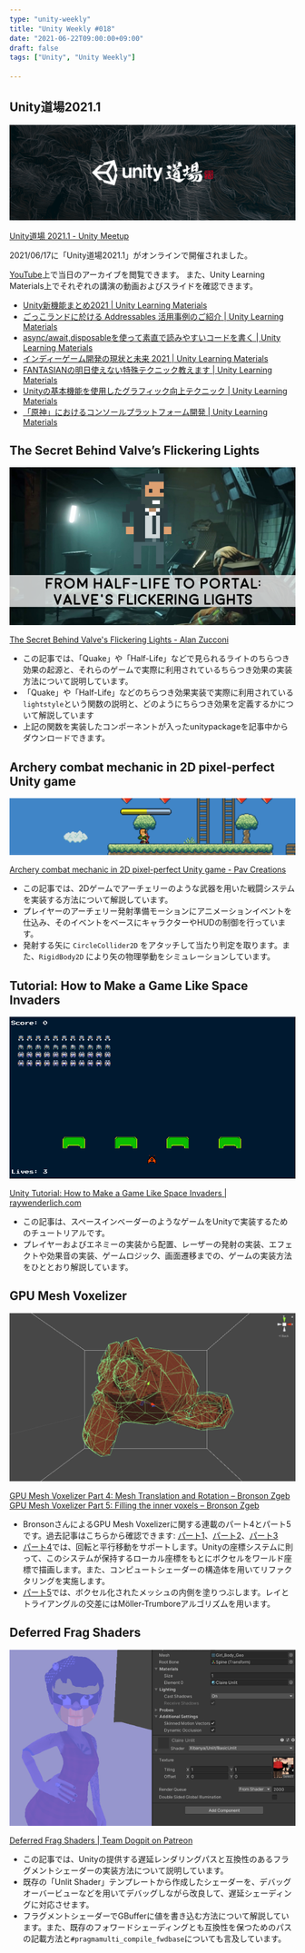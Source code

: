 ```yaml
---
type: "unity-weekly"
title: "Unity Weekly #018"
date: "2021-06-22T09:00:00+09:00"
draft: false
tags: ["Unity", "Unity Weekly"]

---
```


## Unity道場2021.1

![](./b7badfe14800ea2363736536e03150b0231ae35f.png)

[Unity道場 2021.1 - Unity Meetup](https://meetup.unity3d.jp/jp/events/1277)

2021/06/17に「Unity道場2021.1」がオンラインで開催されました。

[YouTube](https://www.youtube.com/watch?v=GD_WnUzjl-k)上で当日のアーカイブを閲覧できます。
また、Unity Learning Materials上でそれぞれの講演の動画およびスライドを確認できます。

- [Unity新機能まとめ2021 | Unity Learning Materials](https://learning.unity3d.jp/7218/)
- [ごっこランドに於ける Addressables 活用事例のご紹介 | Unity Learning Materials](https://learning.unity3d.jp/7220/)
- [async/await,disposableを使って素直で読みやすいコードを書く | Unity Learning Materials](https://learning.unity3d.jp/7224/)
- [インディーゲーム開発の現状と未来 2021 | Unity Learning Materials](https://learning.unity3d.jp/7241/)
- [FANTASIANの明日使えない特殊テクニック教えます | Unity Learning Materials](https://learning.unity3d.jp/7244/)
- [Unityの基本機能を使用したグラフィック向上テクニック | Unity Learning Materials](https://learning.unity3d.jp/7251/)
- [「原神」におけるコンソールプラットフォーム開発 | Unity Learning Materials](https://learning.unity3d.jp/7260/)


## The Secret Behind Valve’s Flickering Lights

![](./flickering-lights.png)

[The Secret Behind Valve's Flickering Lights - Alan Zucconi](https://www.alanzucconi.com/2021/06/15/valve-flickering-lights)

- この記事では、「Quake」や「Half-Life」などで見られるライトのちらつき効果の起源と、それらのゲームで実際に利用されているちらつき効果の実装方法について説明しています。
- 「Quake」や「Half-Life」などのちらつき効果実装で実際に利用されている`lightstyle`という関数の説明と、どのようにちらつき効果を定義するかについて解説しています
- 上記の関数を実装したコンポーネントが入ったunitypackageを記事中からダウンロードできます。


## Archery combat mechanic in 2D pixel-perfect Unity game

![](./archery-main-feature-image-at-pav-creations.png)

[Archery combat mechanic in 2D pixel-perfect Unity game - Pav Creations](https://pavcreations.com/archery-combat-mechanic-in-2d-pixel-perfect-unity-game/)

- この記事では、2Dゲームでアーチェリーのような武器を用いた戦闘システムを実装する方法について解説しています。
- プレイヤーのアーチェリー発射準備モーションにアニメーションイベントを仕込み、そのイベントをベースにキャラクターやHUDの制御を行っています。
- 発射する矢に `CircleCollider2D` をアタッチして当たり判定を取ります。また、`RigidBody2D` により矢の物理挙動をシミュレーションしています。

## Tutorial: How to Make a Game Like Space Invaders 

![](./challenge.gif)

[Unity Tutorial: How to Make a Game Like Space Invaders | raywenderlich.com](https://www.raywenderlich.com/21535339-unity-tutorial-how-to-make-a-game-like-space-invaders)

- この記事は、スペースインベーダーのようなゲームをUnityで実装するためのチュートリアルです。
- プレイヤーおよびエネミーの実装から配置、レーザーの発射の実装、エフェクトや効果音の実装、ゲームロジック、画面遷移までの、ゲームの実装方法をひととおり解説しています。


## GPU Mesh Voxelizer

![](./2021-06-19-13_07_41-Clipboard.png)

[GPU Mesh Voxelizer Part 4: Mesh Translation and Rotation – Bronson Zgeb](https://bronsonzgeb.com/index.php/2021/06/13/gpu-mesh-voxelizer-part-4/)
[GPU Mesh Voxelizer Part 5: Filling the inner voxels – Bronson Zgeb](https://bronsonzgeb.com/index.php/2021/06/19/gpu-mesh-voxelizer-part-5/)

- BronsonさんによるGPU Mesh Voxelizerに関する連載のパート4とパート5です。過去記事はこちらから確認できます: [パート1](https://bronsonzgeb.com/index.php/2021/05/22/gpu-mesh-voxelizer-part-1/)、[パート2](https://bronsonzgeb.com/index.php/2021/05/29/gpu-mesh-voxelizer-part-2/)、[パート3](https://bronsonzgeb.com/index.php/2021/06/05/gpu-mesh-voxelizer-part-3-render-tons-of-voxels-with-drawmeshinstancedindirect/)
- [パート4](https://bronsonzgeb.com/index.php/2021/06/13/gpu-mesh-voxelizer-part-4/)では、回転と平行移動をサポートします。Unityの座標システムに則って、このシステムが保持するローカル座標をもとにボクセルをワールド座標で描画します。また、コンピュートシェーダーの構造体を用いてリファクタリングを実施します。
- [パート5](https://bronsonzgeb.com/index.php/2021/06/19/gpu-mesh-voxelizer-part-5/)では、ボクセル化されたメッシュの内側を塗りつぶします。レイとトライアングルの交差にはMöller-Trumboreアルゴリズムを用います。


## Deferred Frag Shaders

![](./ScreenHunter12216.png)

[Deferred Frag Shaders | Team Dogpit on Patreon](https://www.patreon.com/posts/deferred-frag-52476692)

- この記事では、Unityの提供する遅延レンダリングパスと互換性のあるフラグメントシェーダーの実装方法について説明しています。
- 既存の「Unlit Shader」テンプレートから作成したシェーダーを、デバッグオーバービューなどを用いてデバッグしながら改良して、遅延シェーディングに対応させます。
- フラグメントシェーダーでGBufferに値を書き込む方法について解説しています。また、既存のフォワードシェーディングとも互換性を保つためのパスの記載方法と`#pragmamulti_compile_fwdbase`についても言及しています。
